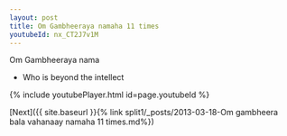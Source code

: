 ```yaml
---
layout: post
title: Om Gambheeraya namaha 11 times
youtubeId: nx_CT2J7v1M
---
```

 
 
Om Gambheeraya nama 
 
 -  Who is beyond the intellect 
 
  
 
  
 
 
 
 
 
 


{% include youtubePlayer.html id=page.youtubeId %}
 
[Next]({{ site.baseurl }}{% link  split1/_posts/2013-03-18-Om gambheera bala vahanaay namaha 11 times.md%})
 
